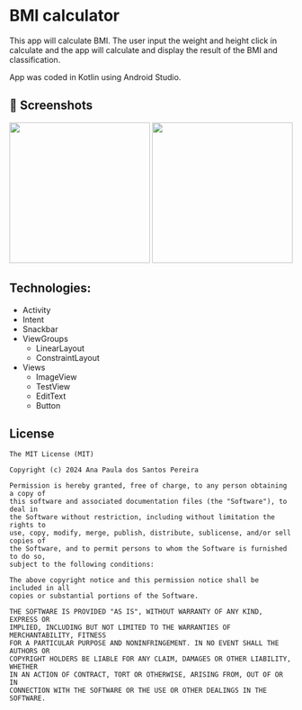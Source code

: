 # BMI calculator
This app will calculate BMI. The user input the weight and height click in calculate and the app will calculate and display the result of the BMI and classification.

App was coded in Kotlin using Android Studio.


## :camera_flash: Screenshots
<img src="https://github.com/user-attachments/assets/6e94dec3-c596-4422-884a-1ae38748de9d" width=250/> <img src="https://github.com/user-attachments/assets/4bbe32d3-9efc-4f07-a200-7fc93cd66231" width=250/>



## Technologies:
- Activity
- Intent
- Snackbar
- ViewGroups
  - LinearLayout
  - ConstraintLayout
- Views
  - ImageView
  - TestView
  - EditText
  - Button

## License
```
The MIT License (MIT)

Copyright (c) 2024 Ana Paula dos Santos Pereira

Permission is hereby granted, free of charge, to any person obtaining a copy of
this software and associated documentation files (the "Software"), to deal in
the Software without restriction, including without limitation the rights to
use, copy, modify, merge, publish, distribute, sublicense, and/or sell copies of
the Software, and to permit persons to whom the Software is furnished to do so,
subject to the following conditions:

The above copyright notice and this permission notice shall be included in all
copies or substantial portions of the Software.

THE SOFTWARE IS PROVIDED "AS IS", WITHOUT WARRANTY OF ANY KIND, EXPRESS OR
IMPLIED, INCLUDING BUT NOT LIMITED TO THE WARRANTIES OF MERCHANTABILITY, FITNESS
FOR A PARTICULAR PURPOSE AND NONINFRINGEMENT. IN NO EVENT SHALL THE AUTHORS OR
COPYRIGHT HOLDERS BE LIABLE FOR ANY CLAIM, DAMAGES OR OTHER LIABILITY, WHETHER
IN AN ACTION OF CONTRACT, TORT OR OTHERWISE, ARISING FROM, OUT OF OR IN
CONNECTION WITH THE SOFTWARE OR THE USE OR OTHER DEALINGS IN THE SOFTWARE.
```
